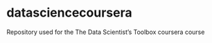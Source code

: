datasciencecoursera
===================

Repository used for the The Data Scientist’s Toolbox coursera course
